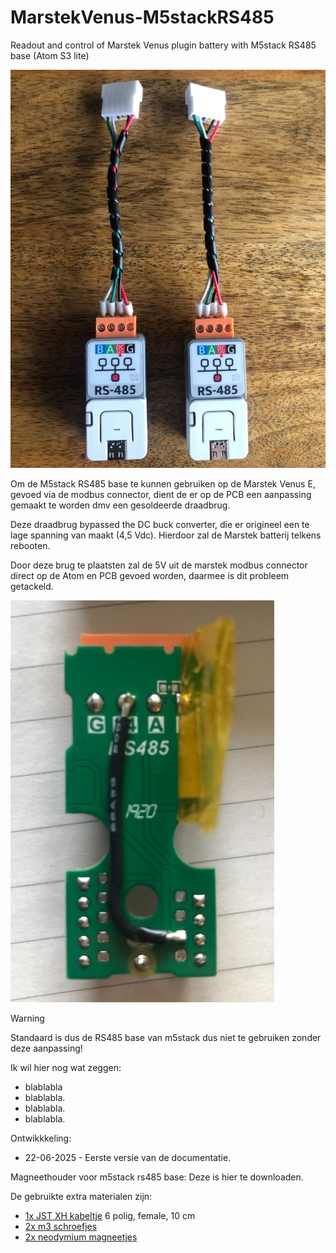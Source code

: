 # MarstekVenus-M5stackRS485
Readout and control of Marstek Venus plugin battery with M5stack RS485 base (Atom S3 lite)


![image](https://github.com/fonske/MarstekVenus-M5stackRS485/blob/main/photos/m5stack_RS485_base_Atom_S3_lite.jpg)

Om de M5stack RS485 base te kunnen gebruiken op de Marstek Venus E, gevoed via de modbus connector, dient de er op de PCB een aanpassing gemaakt te worden dmv een gesoldeerde draadbrug.

Deze draadbrug bypassed the DC buck converter, die er origineel een te lage spanning van maakt (4,5 Vdc). Hierdoor zal de Marstek batterij telkens rebooten.

Door deze brug te plaatsten zal de 5V uit de marstek modbus connector direct op de Atom en PCB gevoed worden, daarmee is dit probleem getackeld.

![image](https://github.com/fonske/MarstekVenus-M5stackRS485/blob/main/photos/modify_pcb_for_5v.jpg)

> [!WARNING]
> Standaard is dus de RS485 base van m5stack dus niet te gebruiken zonder deze aanpassing!

Ik wil hier nog wat zeggen:
* blablabla
* blablabla.
* blablabla.
* blablabla.

Ontwikkkeling:
* 22-06-2025 - Eerste versie van de documentatie.


Magneethouder voor m5stack rs485 base:
Deze is hier te downloaden.


De gebruikte extra materialen zijn:
- [1x JST XH kabeltje](https://www.aliexpress.com/item/1005005811950799.html)  6 polig, female, 10 cm
- [2x m3 schroefjes](https://www.tinytronics.nl/nl/gereedschap-en-montage/installatie-en-montagemateriaal/bouten/bout-m3-5mm-draad-100-stuks)
- [2x neodymium magneetjes](https://www.tinytronics.nl/nl/gereedschap-en-montage/installatie-en-montagemateriaal/magneten/xmp-neodymium-magneet-10x2mm-n35)



